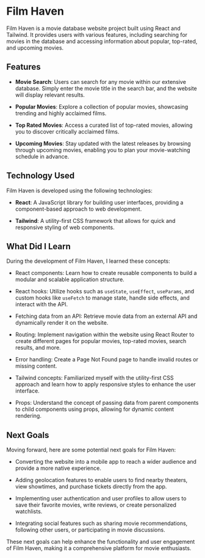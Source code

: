 # Film Haven

Film Haven is a movie database website project built using React and Tailwind. It provides users with various features, including searching for movies in the database and accessing information about popular, top-rated, and upcoming movies.

## Features

- **Movie Search**: Users can search for any movie within our extensive database. Simply enter the movie title in the search bar, and the website will display relevant results.

- **Popular Movies**: Explore a collection of popular movies, showcasing trending and highly acclaimed films.

- **Top Rated Movies**: Access a curated list of top-rated movies, allowing you to discover critically acclaimed films.

- **Upcoming Movies**: Stay updated with the latest releases by browsing through upcoming movies, enabling you to plan your movie-watching schedule in advance.

## Technology Used

Film Haven is developed using the following technologies:

- **React**: A JavaScript library for building user interfaces, providing a component-based approach to web development.

- **Tailwind**: A utility-first CSS framework that allows for quick and responsive styling of web components.

## What Did I Learn

During the development of Film Haven, I learned these concepts:

- React components: Learn how to create reusable components to build a modular and scalable application structure.

- React hooks: Utilize hooks such as `useState`, `useEffect`, `useParams`, and custom hooks like `useFetch` to manage state, handle side effects, and interact with the API.

- Fetching data from an API: Retrieve movie data from an external API and dynamically render it on the website.

- Routing: Implement navigation within the website using React Router to create different pages for popular movies, top-rated movies, search results, and more.

- Error handling: Create a Page Not Found page to handle invalid routes or missing content.

- Tailwind concepts: Familiarized myself with the utility-first CSS approach and learn how to apply responsive styles to enhance the user interface.

- Props: Understand the concept of passing data from parent components to child components using props, allowing for dynamic content rendering.

## Next Goals

Moving forward, here are some potential next goals for Film Haven:

- Converting the website into a mobile app to reach a wider audience and provide a more native experience.

- Adding geolocation features to enable users to find nearby theaters, view showtimes, and purchase tickets directly from the app.

- Implementing user authentication and user profiles to allow users to save their favorite movies, write reviews, or create personalized watchlists.

- Integrating social features such as sharing movie recommendations, following other users, or participating in movie discussions.

These next goals can help enhance the functionality and user engagement of Film Haven, making it a comprehensive platform for movie enthusiasts.

